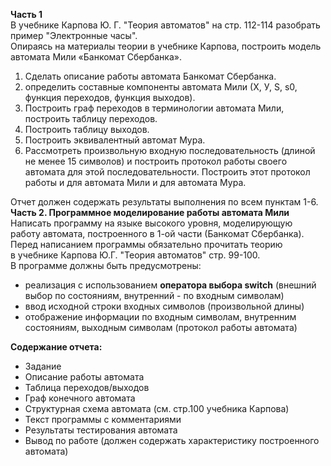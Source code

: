 **Часть 1**  
В учебнике Карпова Ю. Г. "Теория автоматов" на стр. 112-114 разобрать пример "Электронные часы".  
Опираясь на материалы теории в учебнике Карпова, построить модель автомата Мили «Банкомат Сбербанка».  
1) Сделать описание работы автомата Банкомат Сбербанка.
2) определить составные компоненты автомата Мили (Х, У, S, s0, функция переходов, функция выходов).
3) Построить граф переходов в терминологии автомата Мили, построить таблицу переходов.
4) Построить таблицу выходов.
5) Построить эквивалентный автомат Мура.
6) Рассмотреть произвольную входную последовательность (длиной не менее 15 символов) и построить протокол работы своего автомата для этой последовательности. Построить этот протокол работы и для автомата Мили и для автомата Мура.
  
Отчет должен содержать результаты выполнения по всем пунктам 1-6.  
**Часть 2. Программное моделирование работы автомата Мили**  
Написать программу на языке высокого уровня, моделирующую работу автомата, построенного в 1-ой части (Банкомат Сбербанка).  
Перед написанием программы обязательно прочитать теорию в учебнике Карпова Ю.Г. "Теория автоматов" стр. 99-100.  
В программе должны быть предусмотрены:
- реализация с использованием **оператора выбора switch** (внешний выбор по состояниям, внутренний - по входным символам)
- ввод исходной строки входных символов (произвольной длины)
- отображение информации по входным символам, внутренним состояниям, выходным символам (протокол работы автомата)
  
**Содержание отчета:**
- Задание
- Описание работы автомата
- Таблица переходов/выходов
- Граф конечного автомата
- Структурная схема автомата (см. стр.100 учебника Карпова)
- Текст программы с комментариями
- Результаты тестирования автомата
- Вывод по работе (должен содержать характеристику построенного автомата)